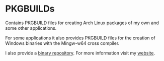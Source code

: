 # PKGBUILDs
Contains PKGBUILD files for creating Arch Linux packages of my own and
some other applications.

For some applications it also provides PKGBUILD files for the creation
of Windows binaries with the Mingw-w64 cross compiler.

I also provide a [binary repository](http://martchus.no-ip.biz/repo/arch/ownstuff/os).
For more information visit my [website](http://martchus.netai.net/page.php?name=programming).
